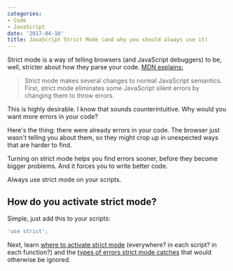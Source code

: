 ```yaml
---
categories:
- Code
- JavaScript
date: '2017-04-10'
title: JavaScript Strict Mode (and why you should always use it)
---
```


Strict mode is a way of telling browsers (and JavaScript debuggers) to be, well, stricter about how they parse your code. [MDN explains:](https://developer.mozilla.org/en-US/docs/Web/JavaScript/Reference/Strict_mode)

> Strict mode makes several changes to normal JavaScript semantics. First, strict mode eliminates some JavaScript silent errors by changing them to throw errors.

This is highly desirable. I know that sounds counterintuitive. Why would you want more errors in your code?

Here's the thing: there were already errors in your code. The browser just wasn't telling you about them, so they might crop up in unexpected ways that are harder to find.

Turning on strict mode helps you find errors sooner, before they become bigger problems. And it forces you to write better code.

Always use strict mode on your scripts.

## How do you activate strict mode?

Simple, just add this to your scripts:

```javascript
'use strict';
```

Next, learn [where to activate strict mode](https://gomakethings.com/where-to-activate-strict-mode-in-your-scripts/) (everywhere? in each script? in each function?) and the [types of errors strict mode catches](https://gomakethings.com/types-of-errors-that-strict-mode-catches-that-would-otherwise-be-ignored/) that would otherwise be ignored.